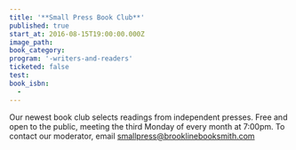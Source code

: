 ```yaml
---
title: '**Small Press Book Club**'
published: true
start_at: 2016-08-15T19:00:00.000Z
image_path:
book_category:
program: '-writers-and-readers'
ticketed: false
test:
book_isbn:
  -
---
```



Our newest book club selects readings from independent presses. Free and open to the public, meeting the third Monday of every month at 7:00pm. To contact our moderator, email smallpress@brooklinebooksmith.com